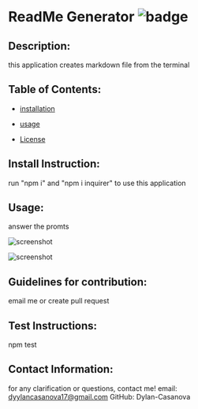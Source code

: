 # ReadMe Generator  ![badge](https://img.shields.io/badge/license-none-yellow.svg)
  ## Description:
   this application creates markdown file from the terminal

  ## Table of Contents:
  
  * [installation](#installation)
  
  * [usage](#usage)
  
  * [License](#license)

  ## Install Instruction:
  
  run "npm i" and "npm i inquirer" to use this application
  ## Usage:
  
  answer the promts

  ![screenshot](./images.ss1.png)


  ![screenshot](./images.ss2.png)
  

  ## Guidelines for contribution:
  
  email me or create pull request
  ## Test Instructions:
  
  npm test
## Contact Information:

for any clarification or questions, contact me!
email: dyylancasanova17@gmail.com
GitHub: Dylan-Casanova

